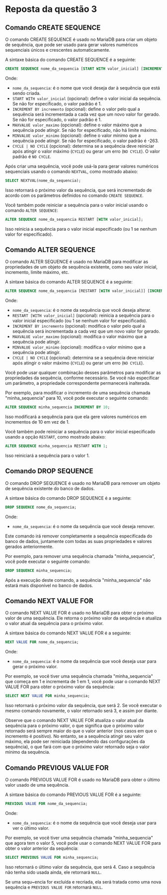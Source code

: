 # Reposta da questão 3

## Comando CREATE SEQUENCE

O comando CREATE SEQUENCE é usado no MariaDB para criar um objeto de sequência,
que pode ser usado para gerar valores numéricos sequenciais únicos e crescentes automaticamente.

A sintaxe básica do comando CREATE SEQUENCE é a seguinte:

```sql
CREATE SEQUENCE nome_da_sequencia [START WITH valor_inicial] [INCREMENT BY incremento] [MAXVALUE valor_maximo] [MINVALUE valor_minimo] [CYCLE | NO CYCLE];
```

Onde:

- `nome_da_sequencia`: é o nome que você deseja dar à sequência que está sendo
  criada.
- `START WITH valor_inicial` (opcional): define o valor inicial da sequência. Se
  não for especificado, o valor padrão é 1.
- `INCREMENT BY incremento` (opcional): define o valor pelo qual a sequência
  será incrementada a cada vez que um novo valor for gerado. Se não for
  especificado, o valor padrão é 1.
- `MAXVALUE valor_maximo` (opcional): define o valor máximo que a sequência pode
  atingir. Se não for especificado, não há limite máximo.
- `MINVALUE valor_minimo` (opcional): define o valor mínimo que a sequência pode
  atingir. Se não for especificado, o valor padrão é -263.
- `CYCLE | NO CYCLE` (opcional): determina se a sequência deve reiniciar após
  atingir o valor máximo (`CYCLE`) ou gerar um erro (`NO CYCLE`). O valor padrão
  é `NO CYCLE`.

Após criar uma sequência, você pode usá-la para gerar valores numéricos
sequenciais usando o comando `NEXTVAL`, como mostrado abaixo:

```sql
SELECT NEXTVAL(nome_da_sequencia);
```

Isso retornará o próximo valor da sequência, que será incrementado de acordo com
os parâmetros definidos no comando `CREATE SEQUENCE`.

Você também pode reiniciar a sequência para o valor inicial usando o comando
`ALTER SEQUENCE`:

```sql
ALTER SEQUENCE nome_da_sequencia RESTART [WITH valor_inicial];
```

Isso reinicia a sequência para o valor inicial especificado (ou 1 se nenhum
valor for especificado).

## Comando ALTER SEQUENCE

O comando ALTER SEQUENCE é usado no MariaDB para modificar as propriedades de um
objeto de sequência existente, como seu valor inicial, incremento, limite
máximo, etc.

A sintaxe básica do comando ALTER SEQUENCE é a seguinte:

```sql
ALTER SEQUENCE nome_da_sequencia [RESTART [WITH valor_inicial]] [INCREMENT BY incremento] [MAXVALUE valor_maximo] [MINVALUE valor_minimo] [CYCLE | NO CYCLE];
```

Onde:

- `nome_da_sequencia`: é o nome da sequência que você deseja alterar.
- `RESTART [WITH valor_inicial]` (opcional): reinicia a sequência para o valor
  inicial especificado (ou 1 se nenhum valor for especificado).
- `INCREMENT BY incremento` (opcional): modifica o valor pelo qual a sequência
  será incrementada a cada vez que um novo valor for gerado.
- `MAXVALUE valor_maximo` (opcional): modifica o valor máximo que a sequência
  pode atingir.
- `MINVALUE valor_minimo` (opcional): modifica o valor mínimo que a sequência
  pode atingir.
- `CYCLE | NO CYCLE` (opcional): determina se a sequência deve reiniciar após
  atingir o valor máximo (`CYCLE`) ou gerar um erro (`NO CYCLE`).

Você pode usar qualquer combinação desses parâmetros para modificar as
propriedades da sequência, conforme necessário. Se você não especificar um
parâmetro, a propriedade correspondente permanecerá inalterada.

Por exemplo, para modificar o incremento de uma sequência chamada
"minha_sequencia" para 10, você pode executar o seguinte comando:

```sql
ALTER SEQUENCE minha_sequencia INCREMENT BY 10;
```

Isso modificará a sequência para que ela gere valores numéricos em incrementos
de 10 em vez de 1.

Você também pode reiniciar a sequência para o valor inicial especificado usando
a opção `RESTART`, como mostrado abaixo:

```sql
ALTER SEQUENCE minha_sequencia RESTART WITH 1;
```

Isso reiniciará a sequência para o valor 1.

## Comando DROP SEQUENCE

O comando DROP SEQUENCE é usado no MariaDB para remover um objeto de sequência
existente do banco de dados.

A sintaxe básica do comando DROP SEQUENCE é a seguinte:

```sql
DROP SEQUENCE nome_da_sequencia;
```

Onde:

- `nome_da_sequencia`: é o nome da sequência que você deseja remover.

Este comando irá remover completamente a sequência especificada do banco de
dados, juntamente com todas as suas propriedades e valores gerados
anteriormente.

Por exemplo, para remover uma sequência chamada "minha_sequencia", você pode
executar o seguinte comando:

```sql
DROP SEQUENCE minha_sequencia;
```

Após a execução deste comando, a sequência "minha_sequencia" não estará mais
disponível no banco de dados.

## Comando NEXT VALUE FOR

O comando NEXT VALUE FOR é usado no MariaDB para obter o próximo valor de uma
sequência. Ele retorna o próximo valor da sequência e atualiza o valor atual da
sequência para o próximo valor.

A sintaxe básica do comando NEXT VALUE FOR é a seguinte:

```sql
NEXT VALUE FOR nome_da_sequencia;
```

Onde:

- `nome_da_sequencia`: é o nome da sequência que você deseja usar para gerar o
  próximo valor.

Por exemplo, se você tiver uma sequência chamada "minha_sequencia" que começa em
1 e incrementa de 1 em 1, você pode usar o comando NEXT VALUE FOR para obter o
próximo valor da sequência:

```sql
SELECT NEXT VALUE FOR minha_sequencia;
```

Isso retornará o próximo valor da sequência, que será 2. Se você executar o
mesmo comando novamente, o valor retornado será 3, e assim por diante.

Observe que o comando NEXT VALUE FOR atualiza o valor atual da sequência para o
próximo valor, o que significa que o próximo valor retornado será sempre maior
do que o valor anterior (nos casos em que o incremento é positivo). No entanto,
se a sequência atingir seu valor máximo, ela pode ser reiniciada (dependendo das
configurações da sequência), o que fará com que o próximo valor retornado seja o
valor mínimo da sequência.

## Comando PREVIOUS VALUE FOR

O comando PREVIOUS VALUE FOR é usado no MariaDB para obter o último valor usado
de uma sequência.

A sintaxe básica do comando PREVIOUS VALUE FOR é a seguinte:

```sql
PREVIOUS VALUE FOR nome_da_sequencia;
```

Onde:

- `nome_da_sequencia`: é o nome da sequência que você deseja usar para ver o
  último valor.

Por exemplo, se você tiver uma sequência chamada "minha_sequencia" que agora tem
o valor 5, você pode usar o comando NEXT VALUE FOR para obter o valor anterior
da sequência:

```sql
SELECT PREVIOUS VALUE FOR minha_sequencia;
```

Isso retornará o último valor da sequência, que será 4. Caso a sequência não
tenha sido usada ainda, ele retornará `NULL`.

Se uma sequ~encia for excluída e recriada, ela será tratada como uma nova
sequência e `PREVIOUS VALUE FOR` retornará `NULL`.
